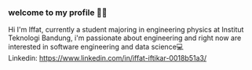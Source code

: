 ### welcome to my profile 🙋‍♂️
Hi I'm Iffat, currently a student majoring in engineering physics at Institut Teknologi Bandung, i'm passionate about engineering and right now are interested in software engineering and data science💻  
Linkedin: https://www.linkedin.com/in/iffat-iftikar-0018b51a3/
